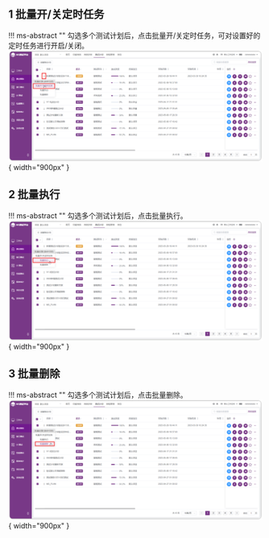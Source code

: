 ## 1 批量开/关定时任务
!!! ms-abstract ""
    勾选多个测试计划后，点击批量开/关定时任务，可对设置好的定时任务进行开启/关闭。
![!批量开/关定时任务](../../../img/track/批量开关定时任务.png){ width="900px" }	

## 2 批量执行
!!! ms-abstract ""
    勾选多个测试计划后，点击批量执行。
![!批量开/关定时任务](../../../img/track/批量执行.png){ width="900px" }	

## 3 批量删除
!!! ms-abstract ""
    勾选多个测试计划后，点击批量删除。
![!批量开/关定时任务](../../../img/track/批量删除.png){ width="900px" }	